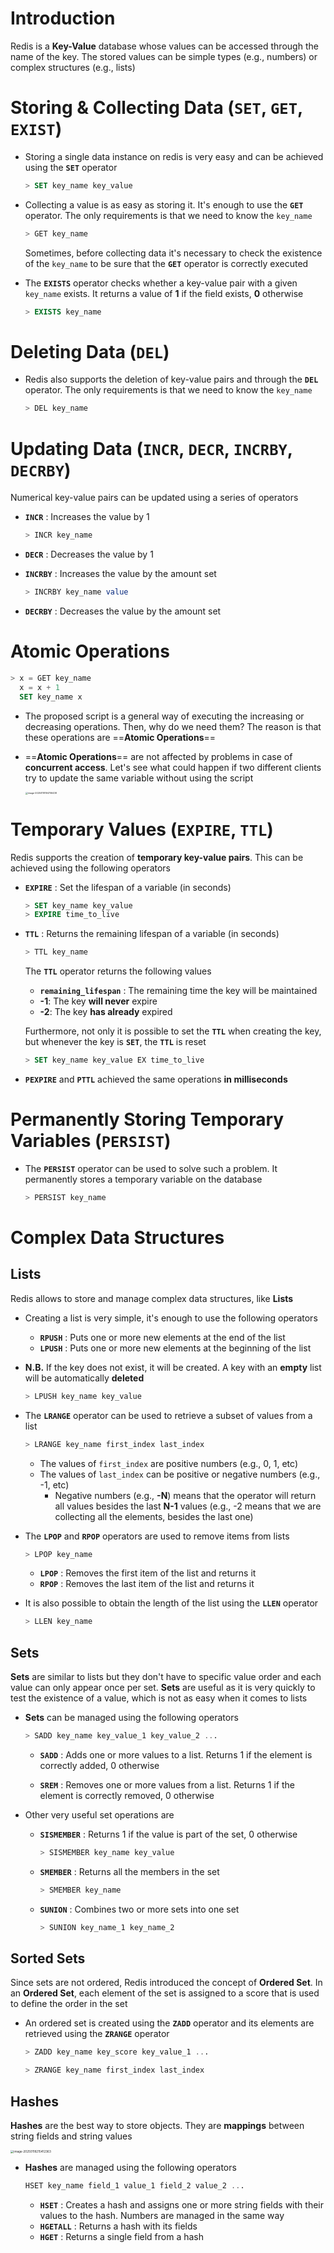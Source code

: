 # Introduction

Redis is a **Key-Value** database whose values can be accessed through the name of the key. The stored values can be simple types (e.g., numbers) or complex structures (e.g., lists)



# Storing & Collecting Data (`SET`, `GET`, `EXIST`)

* Storing a single data instance on redis is very easy and can be achieved using the **`SET`** operator

	```sql
	> SET key_name key_value
	```

* Collecting a value is as easy as storing it. It's enough to use the **`GET`** operator. The only requirements is that we need to know the `key_name`

	```sql
	> GET key_name
	```

	Sometimes, before collecting data it's necessary to check the existence of the `key_name` to be sure that the **`GET`** operator is correctly executed

* The **`EXISTS`** operator checks whether a key-value pair with a given `key_name` exists. It returns a value of **1** if the field exists, **0** otherwise

	```sql
	> EXISTS key_name
	```



# Deleting Data (`DEL`)

* Redis also supports the deletion of key-value pairs and through the **`DEL`** operator. The only requirements is that we need to know the `key_name`

	```sql
	> DEL key_name
	```



# Updating Data (`INCR`, `DECR`, `INCRBY`, `DECRBY`)

Numerical key-value pairs can be updated using a series of operators

* **`INCR`** : Increases the value by 1

	```sql
	> INCR key_name
	```

* **`DECR`** : Decreases the value by 1

* **`INCRBY`** : Increases the value by the amount set

	```sql
	> INCRBY key_name value
	```

* **`DECRBY`** : Decreases the value by the amount set



# Atomic Operations

```sql
> x = GET key_name
  x = x + 1
  SET key_name x
```

* The proposed script is a general way of executing the increasing or decreasing operations. Then, why do we need them? The reason is that these operations are ==**Atomic Operations**==

* ==**Atomic Operations**== are not affected by problems in case of **concurrent access**. Let's see what could happen if two different clients try to update the same variable without using the script

	<img src="assets/image-20250118194706438.png" alt="image-20250118194706438" style="zoom:25%;" />



# Temporary Values (`EXPIRE`, `TTL`)

Redis supports the creation of **temporary key-value pairs**. This can be achieved using the following operators

* **`EXPIRE`** : Set the lifespan of a variable (in seconds)

	```sql
	> SET key_name key_value
	> EXPIRE time_to_live
	```

* **`TTL`** : Returns the remaining lifespan of a variable (in seconds)

	```sql
	> TTL key_name
	```

	The **`TTL`** operator returns the following values

	* **`remaining_lifespan`** : The remaining time the key will be maintained
	* **-1**: The key **will never** expire
	* **-2**: The key **has already** expired

	Furthermore, not only it is possible to set the **`TTL`** when creating the key, but whenever the key is **`SET`**, the **`TTL`** is reset

	```sql
	> SET key_name key_value EX time_to_live
	```

* **`PEXPIRE`** and **`PTTL`** achieved the same operations **in milliseconds**



# Permanently Storing Temporary Variables (`PERSIST`)

* The **`PERSIST`** operator can be used to solve such a problem. It permanently stores a temporary variable on the database

	```sql
	> PERSIST key_name
	```



# Complex Data Structures

## Lists

Redis allows to store and manage complex data structures, like **Lists**

* Creating a list is very simple, it's enough to use the following operators

	* **`RPUSH`** : Puts one or more new elements at the end of the list
	* **`LPUSH`** : Puts one or more new elements at the beginning of the list

* **N.B.** If the key does not exist, it will be created. A key with an **empty** list will be automatically **deleted**

	```sql
	> LPUSH key_name key_value
	```

* The **`LRANGE`** operator can be used to retrieve a subset of values from a list

	```sql
	> LRANGE key_name first_index last_index
	```

	* The values of `first_index` are positive numbers (e.g., 0, 1, etc)
	* The values of `last_index` can be positive or negative numbers (e.g., -1, etc)
		* Negative numbers (e.g., **-N**) means that the operator will return all values besides the last **N-1** values (e.g., -2 means that we are collecting all the elements, besides the last one)

* The **`LPOP`** and **`RPOP`** operators are used to remove items from lists

	```sql
	> LPOP key_name
	```

	* **`LPOP`** : Removes the first item of the list and returns it
	* **`RPOP`** : Removes the last item of the list and returns it

* It is also possible to obtain the length of the list using the **`LLEN`** operator

	```sql
	> LLEN key_name
	```



## Sets

**Sets** are similar to lists but they don't have to specific value order and each value can only appear once per set. **Sets** are useful as it is very quickly to test the existence of a value, which is not as easy when it comes to lists

* **Sets** can be managed using the following operators

	```sql
	> SADD key_name key_value_1 key_value_2 ...
	```

	* **`SADD`** : Adds one or more values to a list. Returns 1 if the element is correctly added, 0 otherwise

	* **`SREM`** : Removes one or more values from a list. Returns 1 if the element is correctly removed, 0 otherwise

* Other very useful set operations are

	* **`SISMEMBER`** : Returns 1 if the value is part of the set, 0 otherwise

		```sql
		> SISMEMBER key_name key_value
		```

	* **`SMEMBER`** : Returns all the members in the set

		```sql
		> SMEMBER key_name
		```

	* **`SUNION`** : Combines two or more sets into one set

		```sql
		> SUNION key_name_1 key_name_2
		```



## Sorted Sets

Since sets are not ordered, Redis introduced the concept of **Ordered Set**. In an **Ordered Set**, each element of the set is assigned to a score that is used to define the order in the set

* An ordered set is created using the **`ZADD`** operator and its elements are retrieved using the **`ZRANGE`** operator

	```sql
	> ZADD key_name key_score key_value_1 ...
	```

	```sql
	> ZRANGE key_name first_index last_index
	```



## Hashes

**Hashes** are the best way to store objects. They are **mappings** between string fields and string values

<img src="assets/image-20250118215412363.png" alt="image-20250118215412363" style="zoom: 33%;" />

* **Hashes** are managed using the following operators

	```sql
	HSET key_name field_1 value_1 field_2 value_2 ...
	```

	* **`HSET`** : Creates a hash and assigns one or more string fields with their values to the hash. Numbers are managed in the same way
	* **`HGETALL`** : Returns a hash with its fields
	* **`HGET`** : Returns a single field from a hash
